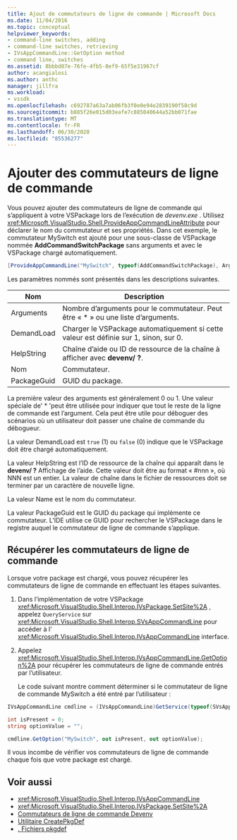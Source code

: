 ```yaml
---
title: Ajout de commutateurs de ligne de commande | Microsoft Docs
ms.date: 11/04/2016
ms.topic: conceptual
helpviewer_keywords:
- command-line switches, adding
- command-line switches, retrieving
- IVsAppCommandLine::GetOption method
- command line, switches
ms.assetid: 8bbbd87e-76fe-4fb5-8ef9-65f5e31967cf
author: acangialosi
ms.author: anthc
manager: jillfra
ms.workload:
- vssdk
ms.openlocfilehash: c692787a63a7ab06fb3f0e0e94e2839190f58c9d
ms.sourcegitcommit: b885f26e015d03eafe7c885040644a52bb071fae
ms.translationtype: MT
ms.contentlocale: fr-FR
ms.lasthandoff: 06/30/2020
ms.locfileid: "85536277"
---
```

# <a name="add-command-line-switches"></a>Ajouter des commutateurs de ligne de commande
Vous pouvez ajouter des commutateurs de ligne de commande qui s’appliquent à votre VSPackage lors de l’exécution de *devenv.exe* . Utilisez <xref:Microsoft.VisualStudio.Shell.ProvideAppCommandLineAttribute> pour déclarer le nom du commutateur et ses propriétés. Dans cet exemple, le commutateur MySwitch est ajouté pour une sous-classe de VSPackage nommée **AddCommandSwitchPackage** sans arguments et avec le VSPackage chargé automatiquement.

```csharp
[ProvideAppCommandLine("MySwitch", typeof(AddCommandSwitchPackage), Arguments = "0", DemandLoad = 1)]
```

 Les paramètres nommés sont présentés dans les descriptions suivantes.

|Nom|Description|
|-|-|
| Arguments | Nombre d’arguments pour le commutateur. Peut être « * » ou une liste d’arguments. |
| DemandLoad | Charger le VSPackage automatiquement si cette valeur est définie sur 1, sinon, sur 0. |
| HelpString | Chaîne d’aide ou ID de ressource de la chaîne à afficher avec **devenv/ ?**. |
| Nom | Commutateur. |
| PackageGuid | GUID du package. |

 La première valeur des arguments est généralement 0 ou 1. Une valeur spéciale de' * 'peut être utilisée pour indiquer que tout le reste de la ligne de commande est l’argument. Cela peut être utile pour déboguer des scénarios où un utilisateur doit passer une chaîne de commande du débogueur.

 La valeur DemandLoad est `true` (1) ou `false` (0) indique que le VSPackage doit être chargé automatiquement.

 La valeur HelpString est l’ID de ressource de la chaîne qui apparaît dans le **devenv/ ?** Affichage de l’aide. Cette valeur doit être au format « #nnn », où NNN est un entier. La valeur de chaîne dans le fichier de ressources doit se terminer par un caractère de nouvelle ligne.

 La valeur Name est le nom du commutateur.

 La valeur PackageGuid est le GUID du package qui implémente ce commutateur. L’IDE utilise ce GUID pour rechercher le VSPackage dans le registre auquel le commutateur de ligne de commande s’applique.

## <a name="retrieve-command-line-switches"></a>Récupérer les commutateurs de ligne de commande
 Lorsque votre package est chargé, vous pouvez récupérer les commutateurs de ligne de commande en effectuant les étapes suivantes.

1. Dans l’implémentation de votre VSPackage <xref:Microsoft.VisualStudio.Shell.Interop.IVsPackage.SetSite%2A> , appelez `QueryService` sur <xref:Microsoft.VisualStudio.Shell.Interop.SVsAppCommandLine> pour accéder à l' <xref:Microsoft.VisualStudio.Shell.Interop.IVsAppCommandLine> interface.

2. Appelez <xref:Microsoft.VisualStudio.Shell.Interop.IVsAppCommandLine.GetOption%2A> pour récupérer les commutateurs de ligne de commande entrés par l’utilisateur.

   Le code suivant montre comment déterminer si le commutateur de ligne de commande MySwitch a été entré par l’utilisateur :

```csharp
IVsAppCommandLine cmdline = (IVsAppCommandLine)GetService(typeof(SVsAppCommandLine));

int isPresent = 0;
string optionValue = "";

cmdline.GetOption("MySwitch", out isPresent, out optionValue);
```

 Il vous incombe de vérifier vos commutateurs de ligne de commande chaque fois que votre package est chargé.

## <a name="see-also"></a>Voir aussi
- <xref:Microsoft.VisualStudio.Shell.Interop.IVsAppCommandLine>
- <xref:Microsoft.VisualStudio.Shell.Interop.IVsPackage.SetSite%2A>
- [Commutateurs de ligne de commande Devenv](../ide/reference/devenv-command-line-switches.md)
- [Utilitaire CreatePkgDef](../extensibility/internals/createpkgdef-utility.md)
- [. Fichiers pkgdef](https://devblogs.microsoft.com/visualstudio/whats-a-pkgdef-and-why/)
